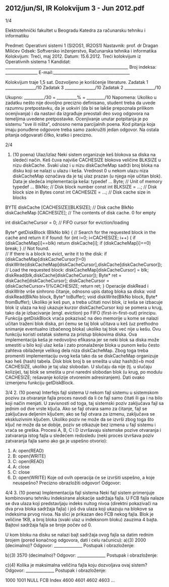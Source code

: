 2012/jun/SI, IR Kolokvijum 3 - Jun 2012.pdf
--------------------------------------------------------------------------------


1/4 
 
Elektrotehnički fakultet u Beogradu 
Katedra za računarsku tehniku i informatiku 
 
Predmet: Operativni sistemi 1 (SI2OS1, IR2OS1) 
Nastavnik: prof. dr Dragan Milićev 
Odsek: Softversko inženjerstvo, Računarska tehnika i informatika 
Kolokvijum: Treći, maj 2012. 
Datum: 15.6.2012. 
Treći kolokvijum iz Operativnih sistema 1 
Kandidat: _____________________________________________________________ 
Broj indeksa: ________________  E-mail:______________________________________ 
 
Kolokvijum traje 1,5 sat. Dozvoljeno je korišćenje literature. 
Zadatak 1 _______________/10   Zadatak 3 _______________/10 
Zadatak 2 _______________/10    
 
Ukupno: __________/30 = __________% = _________/10 
Napomena: Ukoliko u zadatku nešto nije dovoljno precizno definisano, student treba da 
uvede razumnu pretpostavku, da je uokviri (da bi se lakše prepoznala prilikom ocenjivanja) i 
da  nastavi  da  izgrađuje  preostali  deo  svog  odgovora  na  temeljima  uvedene  pretpostavke. 
Ocenjivanje unutar potpitanja je po sistemu "sve ili ništa", odnosno nema parcijalnih  poena. 
Kod pitanja koja imaju ponuđene odgovore treba samo zaokružiti jedan  odgovor.  Na  ostala 
pitanja odgovarati čitko, kratko i precizno. 
 

2/4 
1. (10 poena) Ulaz/izlaz 
Neki sistem organizuje keš blokova sa diska na sledeći način. Keš čuva najviše CACHESIZE 
blokova veličine BLKSIZE u  nizu diskCache. Svaki  ulaz i u  nizu diskCacheMap sadrži broj 
bloka  na  disku  koji  se  nalazi  u  ulazu i keša. Vrednost 0 u nekom  ulazu niza diskCacheMap 
označava da je taj ulaz prazan (u njega nije učitan blok). Data je sledeća implementacija keša: 
typedef ... Byte; // Unit of memory 
typedef ... BlkNo; // Disk block number 
const int BLKSIZE = ...; // Disk block size in Bytes 
const int CACHESIZE = ...; // Disk cache size in blocks 
 
BYTE diskCache [CACHESIZE][BLKSIZE]; // Disk cache 
BlkNo diskCacheMap [CACHESIZE]; // The contents of disk cache. 0 for empty 
 
int diskCacheCursor = 0; // FIFO cursor for eviction/loading 
 
Byte* getDiskBlock (BlkNo blk) { 
  // Search for the requested block in the cache and return it if found: 
  for (int i=0; i<CACHESIZE; i++) { 
    if (diskCacheMap[i]==blk) return diskCache[i]; 
    if (diskCacheMap[i]==0) break; 
  } 
  // Not found.  
  // If there is a block to evict, write it to the disk: 
  if (diskCacheMap[diskCacheCursor]!=0) 
    diskWrite(diskCacheMap[diskCacheCursor],diskCache[diskCacheCursor]); 
  // Load the requested block: 
  diskCacheMap[diskCacheCursor] = blk; 
  diskRead(blk,diskCache[diskCacheCursor]); 
  Byte* ret = diskCache[diskCacheCursor]; 
  diskCacheCursor = (diskCacheCursor+1)%CACHESIZE; 
  return ret; 
} 
Operacije diskRead i diskWrite vrše sinhrono čitanje, odnosno upis datog bloka sa diska: 
void diskRead(BlkNo block, Byte* toBuffer); 
void diskWrite(BlkNo block, Byte* fromBuffer); 
Ukoliko je keš pun, a treba učitati novi blok, iz keša se izbacuje blok iz ulaza na koji ukazuje 
kurzor diskCacheCursor koji  se  pomera  u  krug,  tako  da  je  izbacivanje  (engl. eviction)  po 
FIFO (first-in-first-out) principu. 
Funkcija getDiskBlock vraća pokazivač na deo memorije u kome se nalazi učitan traženi 
blok  diska, pri čemu se taj blok učitava u keš (uz prethodno snimanje eventualno izbačenog 
bloka)  ukoliko  taj  blok  već  nije  u  kešu.  Ovu  funkciju  koristi  ostatak  sistema  za  pristup 
blokovima diska. 
Ova implementacija keša je nedovoljno efikasna jer se neki blok sa diska može smestiti u bilo 
koji ulaz keša i zato pronalaženje bloka u punom kešu često zahteva obilaženje velikog dela 
niza diskCacheMap.  Zbog  toga  treba  promeniti  implementaciju  ovog  keša  tako  da  se 
diskCacheMap organizuje  kao heš  (hash) tabela.  Disk  blok  broj b se  smešta  u  ulaz 
hash(b)=b mod CACHESIZE, ukoliko je taj ulaz slobodan. U slučaju da nije (tj. u slučaju 
kolizije), taj blok se smešta u prvi naredni slobodan blok (u krug, po modulu CACHESIZE; 
rešavanje kolizije otvorenim adresiranjem). 
Dati ovako izmenjenu funkciju getDiskBlock. 

3/4 
2. (10 poena) Interfejs fajl sistema 
U nekom fajl sistemu u sistemskom pozivu za otvaranje fajla proces navodi da li će fajl samo 
čitati ili ga i na bilo koji način menjati. U zavisnosti od toga, taj sistemski  poziv zaključava 
fajl sa jednim od dve vrste ključa. Ako  se  fajl  otvara samo za čitanje, fajl se zaključava 
deljenim ključem; ako se fajl otvara za izmenu, zaključava se ekskluzivnim ključem. Ukoliko 
poziv ne može da se izvrši zbog toga što ključ ne može da se dobije, poziv  se  otkazuje  bez 
izmena u fajl sistemu i vraća se greška. 
Procesi A, B, C i D izvršavaju sistemske pozive otvaranja i zatvaranja istog fajla u sledećem 
redosledu (neki proces izvršava poziv zatvaranja fajla samo ako ga je uspešno otvorio): 
1) A: open(READ) 
2) B: open(WRITE) 
3) C: open(READ) 
4) A: close 
5) C: close 
6) D: open(WRITE) 
Koje od ovih operacija će se izvršiti uspešno, a koje neuspešno? 
Precizno obrazložiti odgovor! 
Odgovor: 
 
 
 
 
 
 
 

4/4 
3. (10 poena) Implementacija fajl sistema 
Neki fajl sistem primenjuje kombinovanu tehniku indeksirane alokacije sadržaja fajla. U FCB 
fajla nalaze se dva ulaza koji predstavljaju indeks nultog nivoa (direktni pokazivači na dva 
prva bloka sadržaja fajla) i još dva ulaza koji ukazuju na blokove sa indeksima prvog nivoa. 
Na slici je prikazan deo FCB nekog fajla. Blok je veličine 1KB,  a  broj  bloka  (svaki  ulaz  u 
indeksnom bloku) zauzima 4 bajta. Bajtovi sadržaja fajla se broje počev od 0. 
 
 
U  kom  bloku  na  disku  se  nalazi  bajt sadržaja ovog fajla sa  datim  rednim  brojem  (pored 
konačnog odgovora, dati i celu računicu): 
a)(3) 2000 (decimalno)? 
Odgovor: ______________ 
Postupak i obrazloženje: 
 
 
 
 
b)(3) 3570 (decimalno)? 
Odgovor: ______________ 
Postupak i obrazloženje: 
 
 
 
c)(4) Kolika je maksimalna veličina fajla koju dozvoljava ovaj sistem? 
Odgovor: ______________ 
Postupak i obrazloženje: 
 
1000
1001
NULL
 FCB Index
4600
4601
4602
4603
...